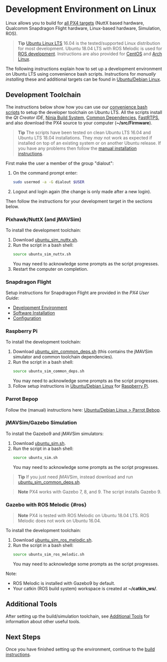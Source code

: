 # Development Environment on Linux

Linux allows you to build for [all PX4 targets](../setup/dev_env.md#supported-targets) (NuttX based hardware, Qualcomm Snapdragon Flight hardware, Linux-based hardware, Simulation, ROS).

> **Tip** [Ubuntu Linux LTS](https://wiki.ubuntu.com/LTS) 16.04 is the tested/supported Linux distribution for most development.
  Ubuntu 18.04 LTS with ROS Melodic is used for [ROS development](#ros). 
  Instructions are also provided for [CentOS](../setup/dev_env_linux_centos.md) and [Arch Linux](../setup/dev_env_linux_arch.md).

The following instructions explain how to set up a development environment on Ubuntu LTS using convenience bash scripts. 
Instructions for *manually installing* these and additional targets can be found in [Ubuntu/Debian Linux](../setup/dev_env_linux_ubuntu.md).


## Development Toolchain

The instructions below show how you can use our [convenience bash scripts](../setup/dev_env_linux_ubuntu.md#convenience-bash-scripts) to setup the developer toolchain on Ubuntu LTS. 
All the scripts install the *Qt Creator IDE*, [Ninja Build System](https://ninja-build.org/), [Common Dependencies](../setup/dev_env_linux_ubuntu.md#common-dependencies), [FastRTPS](../setup/dev_env_linux_ubuntu.md#fastrtps-installation), and also download the PX4 source to your computer (**~/src/Firmware**).

> **Tip** The scripts have been tested on clean Ubuntu LTS 16.04 and Ubuntu LTS 18.04 installations.
  They *may* not work as expected if installed on top of an existing system or on another Ubuntu release. 
  If you have any problems then follow the [manual installation instructions](../setup/dev_env_linux_ubuntu.md).

First make the user a member of the group "dialout":
1. On the command prompt enter:
   ```sh
   sudo usermod -a -G dialout $USER
   ```
1. Logout and login again (the change is only made after a new login).

Then follow the instructions for your development target in the sections below.


### Pixhawk/NuttX (and jMAVSim)

To install the development toolchain:

1. Download <a href="https://raw.githubusercontent.com/PX4/Devguide/{{ book.px4_version }}/build_scripts/ubuntu_sim_nuttx.sh" target="_blank" download>ubuntu_sim_nuttx.sh</a>.
1. Run the script in a bash shell:
   ```bash
   source ubuntu_sim_nuttx.sh
   ```
   You may need to acknowledge some prompts as the script progresses.
1. Restart the computer on completion.


### Snapdragon Flight

Setup instructions for Snapdragon Flight are provided in the *PX4 User Guide*:
* [Development Environment](https://docs.px4.io/en/flight_controller/snapdragon_flight_dev_environment_installation.html)
* [Software Installation](https://docs.px4.io/en/flight_controller/snapdragon_flight_software_installation.html)
* [Configuration](https://docs.px4.io/en/flight_controller/snapdragon_flight_configuration.html)

   
### Raspberry Pi

To install the development toolchain:
1. Download <a href="https://raw.githubusercontent.com/PX4/Devguide/{{ book.px4_version }}/build_scripts/ubuntu_sim_common_deps.sh" target="_blank" download>ubuntu_sim_common_deps.sh</a> (this contains the jMAVSim simulator and common toolchain dependencies).
1. Run the script in a bash shell:
   ```bash
   source ubuntu_sim_common_deps.sh
   ```
   You may need to acknowledge some prompts as the script progresses.
1. Follow setup instructions in [Ubuntu/Debian Linux](../setup/dev_env_linux_ubuntu.md) for [Raspberry Pi](../setup/dev_env_linux_ubuntu.md#raspberry-pi-hardware).

### Parrot Bepop

Follow the (manual) instructions here: [Ubuntu/Debian Linux > Parrot Bebop](../setup/dev_env_linux_ubuntu.md#raspberry-pi-hardware).


### jMAVSim/Gazebo Simulation

To install the Gazebo9 and jMAVSim simulators:

1. Download <a href="https://raw.githubusercontent.com/PX4/Devguide/{{ book.px4_version }}/build_scripts/ubuntu_sim.sh" target="_blank" download>ubuntu_sim.sh</a>.
1. Run the script in a bash shell:
   ```bash
   source ubuntu_sim.sh
   ```
   You may need to acknowledge some prompts as the script progresses.

> **Tip** If you just need jMAVSim, instead download and run <a href="https://raw.githubusercontent.com/PX4/Devguide/{{ book.px4_version }}/build_scripts/ubuntu_sim_common_deps.sh" target="_blank" download>ubuntu_sim_common_deps.sh</a>.

<span><span>
> **Note** PX4 works with Gazebo 7, 8, and 9. 
  The script installs Gazebo 9.

### Gazebo with ROS Melodic {#ros}

> **Note** PX4 is tested with ROS Melodic on Ubuntu 18.04 LTS.
  ROS Melodic does not work on Ubuntu 16.04.


To install the development toolchain:

1. Download <a href="https://raw.githubusercontent.com/PX4/Devguide/{{ book.px4_version }}/build_scripts/ubuntu_sim_ros_melodic.sh" target="_blank" download>ubuntu_sim_ros_melodic.sh</a>.
1. Run the script in a bash shell:
   ```bash
   source ubuntu_sim_ros_melodic.sh
   ```
   You may need to acknowledge some prompts as the script progresses.

Note: 
* ROS Melodic is installed with Gazebo9 by default.
* Your catkin (ROS build system) workspace is created at **~/catkin_ws/**.

## Additional Tools

After setting up the build/simulation toolchain, see [Additional Tools](../setup/generic_dev_tools.md) for information about other useful tools.

## Next Steps

Once you have finished setting up the environment, continue to the [build instructions](../setup/building_px4.md).
